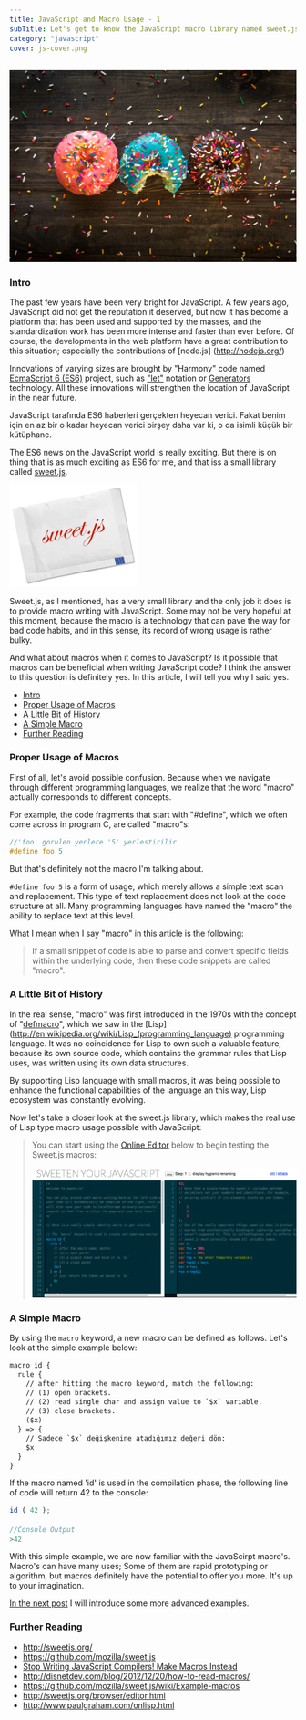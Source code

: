 ```yaml
---
title: JavaScript and Macro Usage - 1
subTitle: Let's get to know the JavaScript macro library named sweet.js!
category: "javascript"
cover: js-cover.png
---
```


![Sweets](./patrick-fore-389419-unsplash.jpg)

 <a name="intro"></a>
### Intro

The past few years have been very bright for JavaScript. A few years ago, JavaScript did not get the reputation it deserved, but now it has become a platform that has been used and supported by the masses, and the standardization work has been more intense and faster than ever before. Of course, the developments in the web platform have a great contribution to this situation; especially the contributions of [node.js] (http://nodejs.org/)

Innovations of varying sizes are brought by "Harmony" code named [EcmaScript 6 (ES6)](https://developer.mozilla.org/en/docs/Web/JavaScript/ECMAScript_6_support_in_Mozilla) project, such as ["let"](http://ariya.ofilabs.com/2013/05/es6-and-block-scope.html) notation or [Generators](http://modernweb.com/2014/02/10/replacing-callbacks-with-es6-generators/) technology. All these innovations will strengthen the location of JavaScript in the near future.

JavaScript tarafında ES6 haberleri gerçekten heyecan verici. Fakat benim için en az bir o kadar heyecan verici birşey daha var ki, o da  isimli küçük bir kütüphane.

The ES6 news on the JavaScript world is really exciting. But there is on thing that is as much exciting as ES6 for me, and that iss a small library called [sweet.js](https://github.com/mozilla/sweet.js).

![Sweets](./sweetjs.png)

Sweet.js, as I mentioned, has a very small library and the only job it does is to provide macro writing with JavaScript. Some may not be very hopeful at this moment, because the macro is a technology that can pave the way for bad code habits, and in this sense, its record of wrong usage is rather bulky.

And what about macros when it comes to JavaScript? Is it possible that macros can be beneficial when writing JavaScript code? I think the answer to this question is definitely yes. In this article, I will tell you why I said yes.

 - [Intro](#intro)
 - [Proper Usage of Macros](#proper-usage-of-macros)
 - [A Little Bit of History](#a-little-bit-of-history)
 - [A Simple Macro](#a-simple-macro)
 - [Further Reading](#further-reading)
 
 <a name="proper-usage-of-macros"></a>
 ### Proper Usage of Macros
 
First of all, let's avoid possible confusion. Because when we navigate through different programming languages, we realize that the word "macro" actually corresponds to different concepts. 

For example, the code fragments that start with "#define", which we often come across in program C, are called "macro"s:

```c
//'foo' gorulen yerlere '5' yerlestirilir
#define foo 5
```

But that's definitely not the macro I'm talking about. 

`#define foo 5` is a form of usage, which merely allows a simple text scan and replacement. This type of text replacement does not look at the code structure at all. Many programming languages ​​have named the "macro" the ability to replace text at this level.

What I mean when I say "macro" in this article is the following:
                                                        
> If a small snippet of code is able to parse and convert specific fields within the underlying code, then these code snippets are called "macro".

 <a name="a-little-bit-of-history"></a>
 ### A Little Bit of History

In the real sense, "macro" was first introduced in the 1970s with the concept of "[defmacro](http://cl-cookbook.sourceforge.net/macros.html)", which we saw in the [Lisp](http://en.wikipedia.org/wiki/Lisp_(programming_language) programming language. It was no coincidence for Lisp to own such a valuable feature, because its own source code, which contains the grammar rules that Lisp uses, was written using its own data structures.

By supporting Lisp language with small macros, it was being possible to enhance the functional capabilities of the language an this way, Lisp ecosystem was constantly evolving.

Now let's take a closer look at the sweet.js library, which makes the real use of Lisp type macro usage possible with JavaScript:

> You can start using the [Online Editor](http://sweetjs.org/browser/editor.html) below to begin testing the Sweet.js macros:
>
> ![Online Editor](./online_editor.png)

 <a name="a-simple-macro"></a>
 ### A Simple Macro
 
 By using the `macro` keyword, a new macro can be defined as follows. Let's look at the simple example below:

```
macro id {
  rule {
    // after hitting the macro keyword, match the following:
    // (1) open brackets.
    // (2) read single char and assign value to `$x` variable.
    // (3) close brackets.
    ($x)
  } => {
    // Sadece `$x` değişkenine atadığımız değeri dön:
    $x
  }
}
```

If the macro named 'id' is used in the compilation phase, the following line of code will return 42 to the console:

```javascript
id ( 42 );

//Console Output
>42
```

With this simple example, we are now familiar with the JavaScirpt macro's. Macro's can have many uses; Some of them are rapid prototyping or algorithm, but macros definitely have the potential to offer you more. It's up to your imagination.

[In the next post](/javascript-and-macro-usage-22) I will introduce some more advanced examples.

 <a name="further-reading"></a>
### Further Reading

 - http://sweetjs.org/
 - https://github.com/mozilla/sweet.js
 - [Stop Writing JavaScript Compilers! Make Macros Instead](http://jlongster.com/Stop-Writing-JavaScript-Compilers--Make-Macros-Instead)
 - http://disnetdev.com/blog/2012/12/20/how-to-read-macros/
 - https://github.com/mozilla/sweet.js/wiki/Example-macros
 - http://sweetjs.org/browser/editor.html
 - http://www.paulgraham.com/onlisp.html
